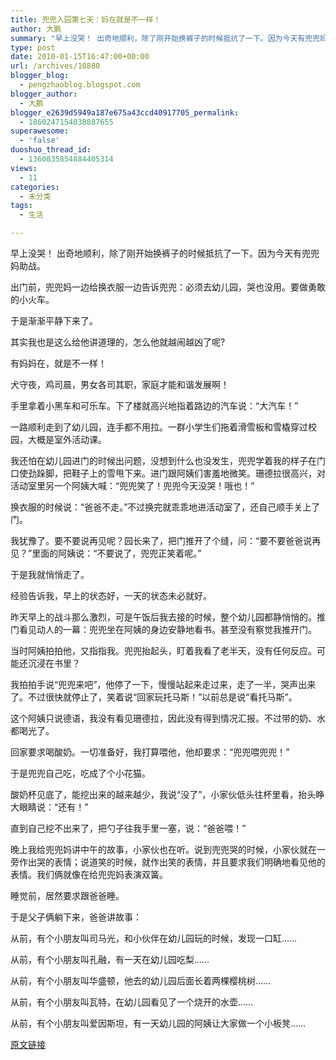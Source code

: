 ```yaml
---
title: 兜兜入园第七天：妈在就是不一样！
author: 大鹏
summary: "早上没哭！ 出奇地顺利，除了刚开始换裤子的时候抵抗了一下。因为今天有兜兜妈助战。"
type: post
date: 2010-01-15T16:47:00+00:00
url: /archives/10880
blogger_blog:
  - pengzhaoblog.blogspot.com
blogger_author:
  - 大鹏
blogger_e2639d5949a187e675a43ccd40917705_permalink:
  - 1860247154038887655
superawesome:
  - 'false'
duoshuo_thread_id:
  - 1360835854884405314
views:
  - 11
categories:
  - 未分类
tags:
  - 生活

---
```

早上没哭！ 出奇地顺利，除了刚开始换裤子的时候抵抗了一下。因为今天有兜兜妈助战。

出门前，兜兜妈一边给换衣服一边告诉兜兜：必须去幼儿园，哭也没用。要做勇敢的小火车。

于是渐渐平静下来了。

其实我也是这么给他讲道理的，怎么他就越闹越凶了呢?

有妈妈在，就是不一样！

犬守夜，鸡司晨，男女各司其职，家庭才能和谐发展啊！

手里拿着小黑车和可乐车。下了楼就高兴地指着路边的汽车说：“大汽车！”

一路顺利走到了幼儿园，连手都不用拉。一群小学生们拖着滑雪板和雪橇穿过校园，大概是室外活动课。

我还怕在幼儿园进门的时候出问题，没想到什么也没发生，兜兜学着我的样子在门口使劲跺脚，把鞋子上的雪甩下来。进门跟阿姨们害羞地微笑。珊德拉很高兴，对活动室里另一个阿姨大喊：“兜兜笑了！兜兜今天没哭！哦也！”

换衣服的时候说：“爸爸不走。”不过换完就乖乖地进活动室了，还自己顺手关上了门。

我犹豫了。要不要说再见呢？园长来了，把门推开了个缝，问：“要不要爸爸说再见？”里面的阿姨说：“不要说了，兜兜正笑着呢。”

于是我就悄悄走了。

经验告诉我，早上的状态好，一天的状态未必就好。

昨天早上的战斗那么激烈，可是午饭后我去接的时候，整个幼儿园都静悄悄的。推门看见动人的一幕：兜兜坐在阿姨的身边安静地看书。甚至没有察觉我推开门。

当时阿姨拍拍他，又指指我。兜兜抬起头，盯着我看了老半天，没有任何反应。可能还沉浸在书里？

我拍拍手说“兜兜来吧”，他停了一下，慢慢站起来走过来，走了一半，哭声出来了。不过很快就停止了，笑着说“回家玩托马斯！”以前总是说“看托马斯”。

这个阿姨只说德语，我没有看见珊德拉，因此没有得到情况汇报。不过带的奶、水都喝光了。

回家要求喝酸奶。一切准备好，我打算喂他，他却要求：“兜兜喂兜兜！”

于是兜兜自己吃，吃成了个小花猫。

酸奶杯见底了，能挖出来的越来越少，我说“没了”，小家伙低头往杯里看，抬头睁大眼睛说：“还有！”

直到自己挖不出来了，把勺子往我手里一塞，说：“爸爸喂！”

晚上我给兜兜妈讲中午的故事，小家伙也在听。说到兜兜哭的时候，小家伙就在一旁作出哭的表情；说道笑的时候，就作出笑的表情，并且要求我们明确地看见他的表情。我们俩就像在给兜兜妈表演双簧。

睡觉前，居然要求跟爸爸睡。

于是父子俩躺下来，爸爸讲故事：

从前，有个小朋友叫司马光，和小伙伴在幼儿园玩的时候，发现一口缸……

从前，有个小朋友叫孔融，有一天在幼儿园吃梨……

从前，有个小朋友叫华盛顿，他去的幼儿园后面长着两棵樱桃树……

从前，有个小朋友叫瓦特，在幼儿园看见了一个烧开的水壶……

从前，有个小朋友叫爱因斯坦，有一天幼儿园的阿姨让大家做一个小板凳……

[原文链接](http://dapengde.com/archives/10880)

